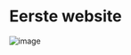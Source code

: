 # Eerste website 

![image](https://user-images.githubusercontent.com/79043671/184004992-3e50825d-86f3-4d31-8fa9-4bfc9a66a222.png)
